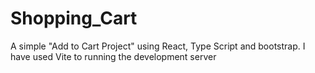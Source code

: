 # Shopping_Cart
A simple "Add to Cart Project" using React, Type Script and bootstrap.
I have used Vite to running the development server
